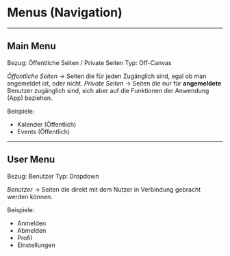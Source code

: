 # Menus (Navigation)

---

## Main Menu

Bezug: Öffentliche Seiten / Private Seiten
Typ: Off-Canvas

*Öffentliche Seiten* -> Seiten die für jeden Zugänglich sind, egal ob man angemeldet ist, oder nicht.
*Private Seiten* -> Seiten die nur für **angemeldete** Benutzer zugänglich sind, sich aber auf die Funktionen der Anwendung (App) beziehen.

Beispiele:

- Kalender (Öffentlich)
- Events (Öffentlich)

---

## User Menu

Bezug: Benutzer
Typ: Dropdown

*Benutzer* -> Seiten die direkt mit dem Nutzer in Verbindung gebracht werden können.

Beispiele:

- Anmelden
- Abmelden
- Profil
- Einstellungen
